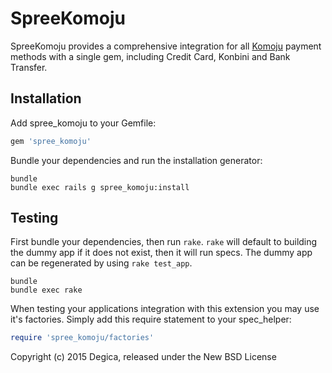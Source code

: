 SpreeKomoju
===========

SpreeKomoju provides a comprehensive integration for all [Komoju](https://docs.komoju.com) payment methods with a single gem, including Credit Card, Konbini and Bank Transfer.

Installation
------------

Add spree_komoju to your Gemfile:

```ruby
gem 'spree_komoju'
```

Bundle your dependencies and run the installation generator:

```shell
bundle
bundle exec rails g spree_komoju:install
```

Testing
-------

First bundle your dependencies, then run `rake`. `rake` will default to building the dummy app if it does not exist, then it will run specs. The dummy app can be regenerated by using `rake test_app`.

```shell
bundle
bundle exec rake
```

When testing your applications integration with this extension you may use it's factories.
Simply add this require statement to your spec_helper:

```ruby
require 'spree_komoju/factories'
```

Copyright (c) 2015 Degica, released under the New BSD License
